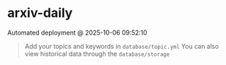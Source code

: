 # arxiv-daily
 Automated deployment @ 2025-10-06 09:52:10
> Add your topics and keywords in `database/topic.yml` 
> You can also view historical data through the `database/storage` 
